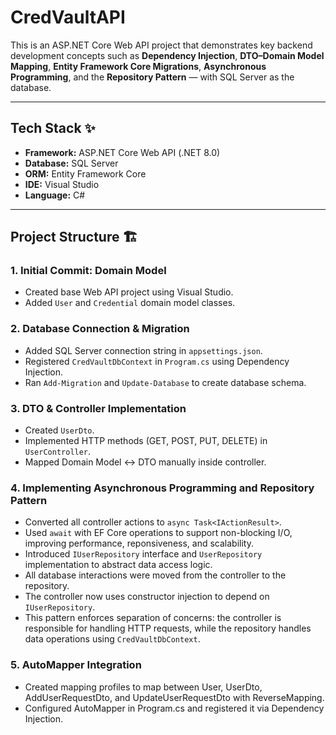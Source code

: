 # CredVaultAPI

This is an ASP.NET Core Web API project that demonstrates key backend development concepts such as **Dependency Injection**, **DTO–Domain Model Mapping**, **Entity Framework Core Migrations**, **Asynchronous Programming**, and the **Repository Pattern** — with SQL Server as the database.

---

## Tech Stack ✨

- **Framework:** ASP.NET Core Web API (.NET 8.0)
- **Database:** SQL Server
- **ORM:** Entity Framework Core
- **IDE:** Visual Studio 
- **Language:** C#

---

## Project Structure 🏗️

### 1. Initial Commit: Domain Model
- Created base Web API project using Visual Studio.
- Added `User` and `Credential` domain model classes.

### 2. Database Connection & Migration
- Added SQL Server connection string in `appsettings.json`.
- Registered `CredVaultDbContext` in `Program.cs` using Dependency Injection.
- Ran `Add-Migration` and `Update-Database` to create database schema.

### 3. DTO & Controller Implementation
- Created `UserDto`.
- Implemented HTTP methods (GET, POST, PUT, DELETE) in `UserController`.
- Mapped Domain Model ↔ DTO manually inside controller.

### 4. Implementing Asynchronous Programming and Repository Pattern
- Converted all controller actions to `async Task<IActionResult>`.
- Used `await` with EF Core operations to support non-blocking I/O, improving performance, reponsiveness, and scalability.
- Introduced `IUserRepository` interface and `UserRepository` implementation to abstract data access logic.
- All database interactions were moved from the controller to the repository.
- The controller now uses constructor injection to depend on `IUserRepository`.
- This pattern enforces separation of concerns: the controller is responsible for handling HTTP requests, while the repository handles data operations using `CredVaultDbContext`.

### 5. AutoMapper Integration
- Created mapping profiles to map between User, UserDto, AddUserRequestDto, and UpdateUserRequestDto with ReverseMapping.
- Configured AutoMapper in Program.cs and registered it via Dependency Injection.






